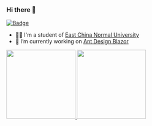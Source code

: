 ### Hi there 👋

<!--
**iamSmallY/iamSmallY** is a ✨ _special_ ✨ repository because its `README.md` (this file) appears on your GitHub profile.

Here are some ideas to get you started:

- 🔭 I’m currently working on [Ant Design Blazor](https://github.com/ant-design-blazor/ant-design-blazor)
- 🌱 I’m currently learning ...
- 👯 I’m looking to collaborate on ...
- 🤔 I’m looking for help with ...
- 💬 Ask me about ...
- 📫 How to reach me: ...
- 😄 Pronouns: ...
- ⚡ Fun fact: ...
-->

[![Badge](https://cp-logo.vercel.app/codeforces/_SmallY)](https://codeforces.com/profile/_SmallY)

- 👨‍💻 I'm a student of [East China Normal University](https://www.ecnu.edu.cn/)
- 🔭 I’m currently working on [Ant Design Blazor](https://github.com/ant-design-blazor/ant-design-blazor)



<a href="https://github.com/iamSmallY">
  <img height="180em" src="https://github-readme-stats.vercel.app/api?username=iamSmallY&show_icons=true&theme=tokyonight" />
  <img height="180em" src="https://github-readme-stats.vercel.app/api/top-langs/?username=iamSmallY&layout=compact" />
</a>
